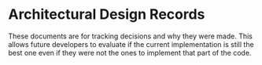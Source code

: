 # Architectural Design Records

These documents are for tracking decisions and why they were made. This allows future developers to evaluate if the current implementation is still the best one even if they were not the ones to implement that part of the code.

